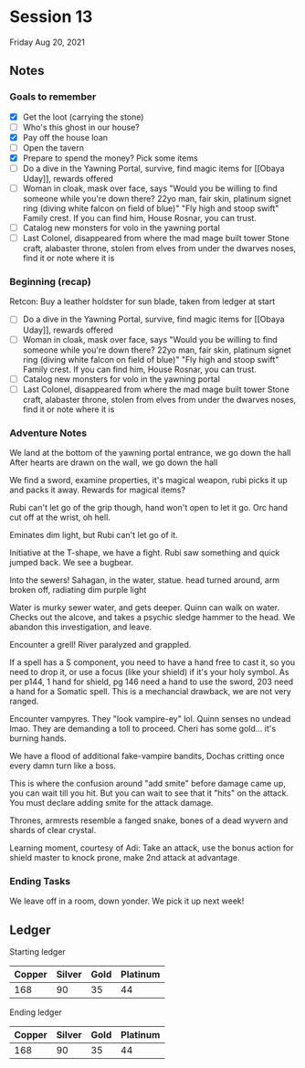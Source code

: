# Session 13

Friday Aug 20, 2021

## Notes

### Goals to remember

- [x] Get the loot (carrying the stone)
- [ ] Who's this ghost in our house?
- [x] Pay off the house loan
- [ ] Open the tavern
- [x] Prepare to spend the money? Pick some items
- [ ] Do a dive in the Yawning Portal, survive, find magic items for [[Obaya Uday]], rewards offered
- [ ] Woman in cloak, mask over face, says "Would you be willing to find someone while you're down there? 22yo man, fair skin, platinum signet ring (diving white falcon on field of blue)" "Fly high and stoop swift" Family crest. If you can find him, House Rosnar, you can trust.
- [ ] Catalog new monsters for volo in the yawning portal
- [ ] Last Colonel, disappeared from where the mad mage built tower
Stone craft, alabaster throne, stolen from elves from under the dwarves noses, find it or note where it is

### Beginning (recap)

Retcon: Buy a leather holdster for sun blade, taken from ledger at start

- [ ] Do a dive in the Yawning Portal, survive, find magic items for [[Obaya Uday]], rewards offered
- [ ] Woman in cloak, mask over face, says "Would you be willing to find someone while you're down there? 22yo man, fair skin, platinum signet ring (diving white falcon on field of blue)" "Fly high and stoop swift" Family crest. If you can find him, House Rosnar, you can trust.
- [ ] Catalog new monsters for volo in the yawning portal
- [ ] Last Colonel, disappeared from where the mad mage built tower
Stone craft, alabaster throne, stolen from elves from under the dwarves noses, find it or note where it is

### Adventure Notes

We land at the bottom of the yawning portal entrance, we go down the hall
After hearts are drawn on the wall, we go down the hall

We find a sword, examine properties, it's magical weapon, rubi picks it up and packs it away. Rewards for magical items?

Rubi can't let go of the grip though, hand won't open to let it go. Orc hand cut off at the wrist, oh hell.

Eminates dim light, but Rubi can't let go of it.

Initiative at the T-shape, we have a fight. Rubi saw something and quick jumped back. We see a bugbear.

Into the sewers! Sahagan, in the water, statue. head turned around, arm broken off, radiating dim purple light

Water is murky sewer water, and gets deeper. Quinn can walk on water. Checks out the alcove, and takes a psychic sledge hammer to the head. We abandon this investigation, and leave.

Encounter a grell! River paralyzed and grappled. 

If a spell has a S component, you need to have a hand free to cast it, so you need to drop it, or use a focus (like your shield) if it's your holy symbol. As per p144, 1 hand for shield, pg 146 need a hand to use the sword, 203 need a hand for a Somatic spell. This is a mechancial drawback, we are not very ranged.

Encounter vampyres. They "look vampire-ey" lol. Quinn senses no undead lmao. They are demanding a toll to proceed. Cheri has some gold... it's burning hands.

We have a flood of additional fake-vampire bandits, Dochas critting once every damn turn like a boss.

This is where the confusion around "add smite" before damage came up, you can wait till you hit. But you can wait to see that it "hits" on the attack. You must declare adding smite for the attack damage.

Thrones, armrests resemble a fanged snake, bones of a dead wyvern and shards of clear crystal.

Learning moment, courtesy of Adi: Take an attack, use the bonus action for shield master to knock prone, make 2nd attack at advantage.


### Ending Tasks

We leave off in a room, down yonder. We pick it up next week!

## Ledger

Starting ledger

| Copper | Silver | Gold | Platinum |
| --- | --- | --- | --- |
| 168 | 90 | 35 | 44 |

Ending ledger

| Copper | Silver | Gold | Platinum |
| --- | --- | --- | --- |
| 168 | 90 | 35 | 44 |
